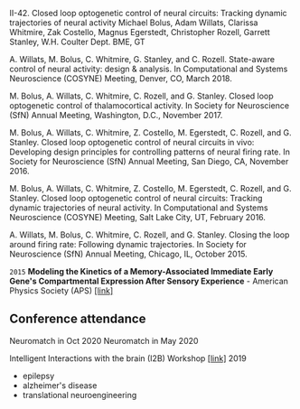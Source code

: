 



II-42. Closed loop optogenetic control of neural circuits: Tracking dynamic trajectories of neural activity Michael Bolus, Adam Willats, Clarissa Whitmire, Zak Costello, Magnus Egerstedt, Christopher Rozell, Garrett Stanley, W.H. Coulter Dept. BME, GT

A. Willats, M. Bolus, C. Whitmire, G. Stanley, and C. Rozell. State-aware control of neural activity:
design & analysis. In Computational and Systems Neuroscience (COSYNE) Meeting, Denver, CO, March
2018.

M. Bolus, A. Willats, C. Whitmire, C. Rozell, and G. Stanley. Closed loop optogenetic control of thalamocortical activity. In Society for Neuroscience (SfN) Annual Meeting, Washington, D.C., November
2017.

M. Bolus, A. Willats, C. Whitmire, Z. Costello, M. Egerstedt, C. Rozell, and G. Stanley. Closed loop
optogenetic control of neural circuits in vivo: Developing design principles for controlling patterns of
neural firing rate. In Society for Neuroscience (SfN) Annual Meeting, San Diego, CA, November 2016.

M. Bolus, A. Willats, C. Whitmire, Z. Costello, M. Egerstedt, C. Rozell, and G. Stanley. Closed loop
optogenetic control of neural circuits: Tracking dynamic trajectories of neural activity. In Computational
and Systems Neuroscience (COSYNE) Meeting, Salt Lake City, UT, February 2016.

A. Willats, M. Bolus, C. Whitmire, C. Rozell, and G. Stanley. Closing the loop around firing rate:
Following dynamic trajectories. In Society for Neuroscience (SfN) Annual Meeting, Chicago, IL, October
2015.

`2015`
**Modeling the Kinetics of a Memory-Associated Immediate Early Gene's Compartmental Expression After Sensory Experience** - American Physics Society (APS)
[[link]](https://ui.adsabs.harvard.edu/abs/2015APS..MAR.P1105W/abstract)


## Conference attendance

Neuromatch in Oct 2020
Neuromatch in May 2020

Intelligent Interactions with the brain (I2B) Workshop [[link]](https://ibb.gatech.edu/news/new-levels-brain-understanding)
2019
- epilepsy
- alzheimer's disease
- translational neuroengineering
